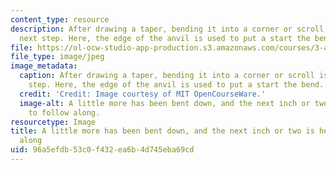 ```yaml
---
content_type: resource
description: After drawing a taper, bending it into a corner or scroll is a common
  next step. Here, the edge of the anvil is used to put a start the bend.
file: https://ol-ocw-studio-app-production.s3.amazonaws.com/courses/3-a04-modern-blacksmithing-and-physical-metallurgy-fall-2008/96a5efdb53c0f432ea6b4d745eba69cd_031.jpg
file_type: image/jpeg
image_metadata:
  caption: After drawing a taper, bending it into a corner or scroll is a common next
    step. Here, the edge of the anvil is used to put a start the bend.
  credit: 'Credit: Image courtesy of MIT OpenCourseWare.'
  image-alt: A little more has been bent down, and the next inch or two is heated
    to follow along.
resourcetype: Image
title: A little more has been bent down, and the next inch or two is heated to follow
  along
uid: 96a5efdb-53c0-f432-ea6b-4d745eba69cd
---
```


